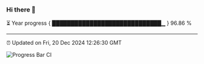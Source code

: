 ### Hi there 👋

⏳ Year progress { █████████████████████████████▁ } 96.86 %

---

⏰ Updated on Fri, 20 Dec 2024 12:26:30 GMT

![Progress Bar CI](https://github.com/liununu/liununu/workflows/Progress%20Bar%20CI/badge.svg)
